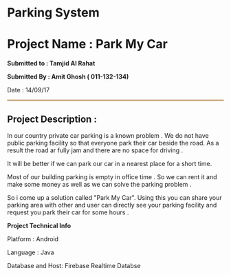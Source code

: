 # Parking System

# Project Name : Park My Car

**Submitted to : Tamjid Al Rahat**

**Submitted By : Amit Ghosh ( 011-132-134)**

Date : 14/09/17

 ![](data:image/*;base64,iVBORw0KGgoAAAANSUhEUgAABLAAAAAICAYAAADp9wbEAAAA3klEQVR4Ae3YQREAIRADweNkIwgziIIqVMyjV0Gqs6+Mveb5HAECBAgQIECAAAECBAgQIECAAIGowB/NJRYBAgQIECBAgAABAgQIECBAgACBJ2DA8ggECBAgQIAAAQIECBAgQIAAAQJpAQNWuh7hCBAgQIAAAQIECBAgQIAAAQIEDFh+gAABAgQIECBAgAABAgQIECBAIC1gwErXIxwBAgQIECBAgAABAgQIECBAgIAByw8QIECAAAECBAgQIECAAAECBAikBQxY6XqEI0CAAAECBAgQIECAAAECBAgQuIv9AvovIRyGAAAAAElFTkSuQmCC)

## **Project Description :**

In our country private car parking is a known problem . We do not have public parking facility so that everyone park their car beside the road. As a result the road ar fully jam and there are no space for driving .

It will be better if we can park our car in a nearest place  for a short time.

Most of our building parking  is empty in office time . So we can rent it and make some money as well as we can solve the parking problem .

So i come up a solution called &quot;Park My Car&quot;. Using this you can share your parking area with other and user can directly see your parking facility and request you park their car for some hours .

**Project Technical  Info**

Platform : Android

Language : Java

Database and Host: Firebase Realtime Databse

